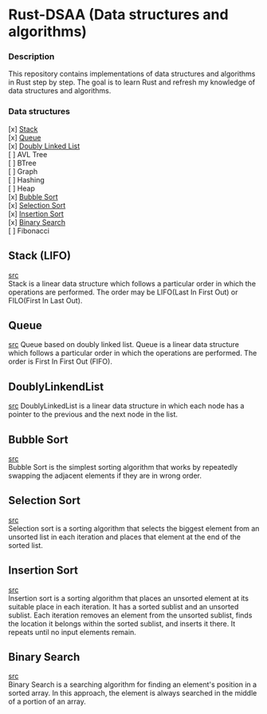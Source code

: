 # Rust-DSAA (Data structures and algorithms)

### Description

This repository contains implementations of data structures and algorithms in Rust step by step. The goal is to learn Rust and refresh my knowledge of data structures and algorithms.

### Data structures
  [x] [Stack](#stack-lifo) \
  [x] [Queue](#queue)\
  [x] [Doubly Linked List](#doublylinkendlist) \
  [ ] AVL Tree \
  [ ] BTree \
  [ ] Graph \
  [ ] Hashing \
  [ ] Heap \
  [x] [Bubble Sort](#bubble-sort) \
  [x] [Selection Sort](#selection-sort) \
  [x] [Insertion Sort](#insertion-sort) \
  [x] [Binary Search](#binary-search) \
  [ ] Fibonacci


## Stack (LIFO)
[src](src/stack.rs) \
Stack is a linear data structure which follows a particular order in which the operations are performed. The order may be LIFO(Last In First Out) or FILO(First In Last Out).

## Queue
[src](src/linkend_list.rs)
Queue based on doubly linked list. Queue is a linear data structure which follows a particular order in which the operations are performed. The order is First In First Out (FIFO).

## DoublyLinkendList
[src](src/linkend_list.rs)
DoublyLinkedList is a linear data structure in which each node has a pointer to the previous and the next node in the list.

## Bubble Sort
[src](src/bubble_sort.rs)\
Bubble Sort is the simplest sorting algorithm that works by repeatedly swapping the adjacent elements if they are in wrong order.

## Selection Sort
[src](src/selection_sort.rs)\
Selection sort is a sorting algorithm that selects the biggest element from an unsorted list in each iteration and places that element at the end of the sorted list.

## Insertion Sort
[src](src/insertion_sort.rs)\
Insertion sort is a sorting algorithm that places an unsorted element at its suitable place in each iteration. It has a sorted sublist and an unsorted sublist. Each iteration removes an element from the unsorted sublist, finds the location it belongs within the sorted sublist, and inserts it there. It repeats until no input elements remain.


## Binary Search
[src](src/binary_search.rs)\
Binary Search is a searching algorithm for finding an element's position in a sorted array. In this approach, the element is always searched in the middle of a portion of an array.

